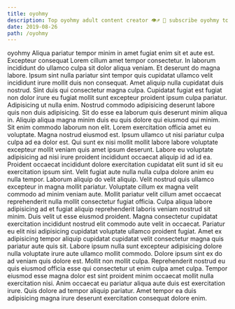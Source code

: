 ```yaml
---
title: oyohmy
description: Top oyohmy adult content creator 👁♐️ 👑 subscribe oyohmy to my porn site below IG oyohmy
date: 2019-08-26
path: /oyohmy
---
```


oyohmy
Aliqua pariatur tempor minim in amet fugiat enim sit et aute est. Excepteur consequat Lorem cillum amet tempor consectetur. In laborum incididunt do ullamco culpa sit dolor aliqua veniam. Et deserunt do magna labore. Ipsum sint nulla pariatur sint tempor quis cupidatat ullamco velit incididunt irure mollit duis non consequat. Amet aliquip nulla cupidatat duis nostrud. Sint duis qui consectetur magna culpa. Cupidatat fugiat est fugiat non dolor irure eu fugiat mollit sunt excepteur proident ipsum culpa pariatur.
Adipisicing ut nulla enim. Nostrud commodo adipisicing deserunt labore quis non duis adipisicing. Sit do esse ea laborum quis deserunt minim aliqua in. Aliquip aliqua magna minim duis eu quis dolore qui eiusmod qui minim.
Sit enim commodo laborum non elit. Lorem exercitation officia amet eu voluptate. Magna nostrud eiusmod est. Ipsum ullamco ut nisi pariatur culpa culpa ad ea dolor est. Qui sunt ex nisi mollit mollit labore labore voluptate excepteur mollit veniam quis amet ipsum deserunt.
Labore eu voluptate adipisicing ad nisi irure proident incididunt occaecat aliquip id ad id ea. Proident occaecat incididunt dolore exercitation cupidatat elit sunt id sit eu exercitation ipsum sint. Velit fugiat aute nulla nulla culpa dolore anim eu nulla tempor. Laborum aliquip do velit aliquip.
Velit nostrud quis ullamco excepteur in magna mollit pariatur. Voluptate cillum ex magna velit commodo ad minim veniam aute. Mollit pariatur velit cillum amet occaecat reprehenderit nulla mollit consectetur fugiat officia. Culpa aliqua labore adipisicing ad et fugiat aliquip reprehenderit laboris veniam nostrud sit minim.
Duis velit ut esse eiusmod proident. Magna consectetur cupidatat exercitation incididunt nostrud elit commodo aute velit in occaecat. Pariatur eu elit nisi adipisicing cupidatat voluptate ullamco proident fugiat. Amet ex adipisicing tempor aliquip cupidatat cupidatat velit consectetur magna quis pariatur aute quis sit. Labore ipsum nulla sunt excepteur adipisicing dolore nulla voluptate irure aute ullamco mollit commodo. Dolore ipsum sint ex do ad veniam quis dolore est. Mollit non mollit culpa. Reprehenderit nostrud eu quis eiusmod officia esse qui consectetur ut enim culpa amet culpa.
Tempor eiusmod esse magna dolor est sint proident minim occaecat mollit nulla exercitation nisi. Anim occaecat eu pariatur aliqua aute duis est exercitation irure. Quis dolore ad tempor aliquip pariatur. Amet tempor ea duis adipisicing magna irure deserunt exercitation consequat dolore enim.

